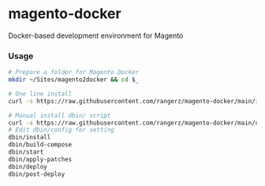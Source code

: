# magento-docker
Docker-based development environment for Magento

### Usage
```bash
# Prepare a folder for Magento Docker
mkdir ~/Sites/magento2docker && cd $_

# One line install
curl -s https://raw.githubusercontent.com/rangerz/magento-docker/main/install | bash -s -- magento2.docker 2.4.5 CE

# Manual install dbin/ script
curl -s https://raw.githubusercontent.com/rangerz/magento-docker/main/update | bash
# Edit dbin/config for setting
dbin/install
dbin/build-compose
dbin/start
dbin/apply-patches
dbin/deploy
dbin/post-deploy
```
